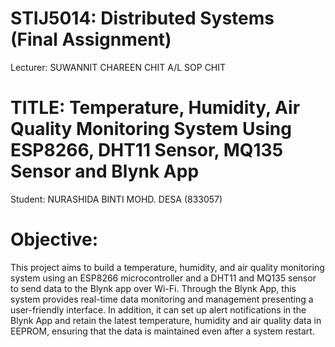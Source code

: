 # STIJ5014: Distributed Systems <br> (Final Assignment)
Lecturer: SUWANNIT CHAREEN CHIT A/L SOP CHIT <br>

# TITLE: Temperature, Humidity, Air Quality Monitoring System Using ESP8266, DHT11 Sensor, MQ135 Sensor and Blynk App
Student: NURASHIDA BINTI MOHD. DESA (833057)

# Objective:   
This project aims to build a temperature, humidity, and air quality monitoring system using an ESP8266 microcontroller and a DHT11 and MQ135 sensor to send data to the Blynk app over Wi-Fi. Through the Blynk App, this system provides real-time data monitoring and management presenting a user-friendly interface. In addition, it can set up alert notifications in the Blynk App and retain the latest temperature, humidity and air quality data in EEPROM, ensuring that the data is maintained even after a system restart.
